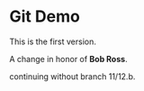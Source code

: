 # Git Demo

This is the first version.

A change in honor of __Bob Ross__.

continuing without branch 11/12.b.
